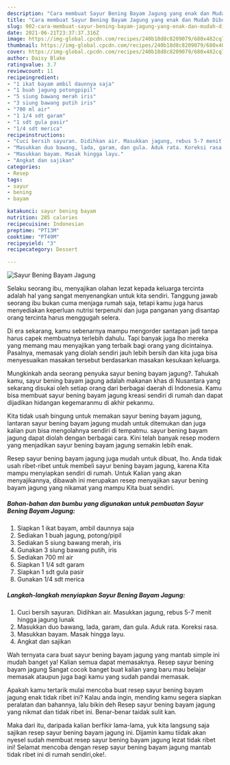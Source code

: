 ```yaml
---
description: "Cara membuat Sayur Bening Bayam Jagung yang enak dan Mudah Dibuat"
title: "Cara membuat Sayur Bening Bayam Jagung yang enak dan Mudah Dibuat"
slug: 902-cara-membuat-sayur-bening-bayam-jagung-yang-enak-dan-mudah-dibuat
date: 2021-06-21T23:37:37.316Z
image: https://img-global.cpcdn.com/recipes/240b18d8c8209079/680x482cq70/sayur-bening-bayam-jagung-foto-resep-utama.jpg
thumbnail: https://img-global.cpcdn.com/recipes/240b18d8c8209079/680x482cq70/sayur-bening-bayam-jagung-foto-resep-utama.jpg
cover: https://img-global.cpcdn.com/recipes/240b18d8c8209079/680x482cq70/sayur-bening-bayam-jagung-foto-resep-utama.jpg
author: Daisy Blake
ratingvalue: 3.7
reviewcount: 11
recipeingredient:
- "1 ikat bayam ambil daunnya saja"
- "1 buah jagung potongpipil"
- "5 siung bawang merah iris"
- "3 siung bawang putih iris"
- "700 ml air"
- "1 1/4 sdt garam"
- "1 sdt gula pasir"
- "1/4 sdt merica"
recipeinstructions:
- "Cuci bersih sayuran. Didihkan air. Masukkan jagung, rebus 5-7 menit hingga jagung lunak"
- "Masukkan duo bawang, lada, garam, dan gula. Aduk rata. Koreksi rasa."
- "Masukkan bayam. Masak hingga layu."
- "Angkat dan sajikan"
categories:
- Resep
tags:
- sayur
- bening
- bayam

katakunci: sayur bening bayam 
nutrition: 285 calories
recipecuisine: Indonesian
preptime: "PT13M"
cooktime: "PT49M"
recipeyield: "3"
recipecategory: Dessert

---
```



![Sayur Bening Bayam Jagung](https://img-global.cpcdn.com/recipes/240b18d8c8209079/680x482cq70/sayur-bening-bayam-jagung-foto-resep-utama.jpg)

Selaku seorang ibu, menyajikan olahan lezat kepada keluarga tercinta adalah hal yang sangat menyenangkan untuk kita sendiri. Tanggung jawab seorang ibu bukan cuma menjaga rumah saja, tetapi kamu juga harus menyediakan keperluan nutrisi terpenuhi dan juga panganan yang disantap orang tercinta harus menggugah selera.

Di era  sekarang, kamu sebenarnya mampu mengorder santapan jadi tanpa harus capek membuatnya terlebih dahulu. Tapi banyak juga lho mereka yang memang mau menyajikan yang terbaik bagi orang yang dicintainya. Pasalnya, memasak yang diolah sendiri jauh lebih bersih dan kita juga bisa menyesuaikan masakan tersebut berdasarkan masakan kesukaan keluarga. 



Mungkinkah anda seorang penyuka sayur bening bayam jagung?. Tahukah kamu, sayur bening bayam jagung adalah makanan khas di Nusantara yang sekarang disukai oleh setiap orang dari berbagai daerah di Indonesia. Kamu bisa membuat sayur bening bayam jagung kreasi sendiri di rumah dan dapat dijadikan hidangan kegemaranmu di akhir pekanmu.

Kita tidak usah bingung untuk memakan sayur bening bayam jagung, lantaran sayur bening bayam jagung mudah untuk ditemukan dan juga kalian pun bisa mengolahnya sendiri di tempatmu. sayur bening bayam jagung dapat diolah dengan berbagai cara. Kini telah banyak resep modern yang menjadikan sayur bening bayam jagung semakin lebih enak.

Resep sayur bening bayam jagung juga mudah untuk dibuat, lho. Anda tidak usah ribet-ribet untuk membeli sayur bening bayam jagung, karena Kita mampu menyiapkan sendiri di rumah. Untuk Kalian yang akan menyajikannya, dibawah ini merupakan resep menyajikan sayur bening bayam jagung yang nikamat yang mampu Kita buat sendiri.

<!--inarticleads1-->

##### Bahan-bahan dan bumbu yang digunakan untuk pembuatan Sayur Bening Bayam Jagung:

1. Siapkan 1 ikat bayam, ambil daunnya saja
1. Sediakan 1 buah jagung, potong/pipil
1. Sediakan 5 siung bawang merah, iris
1. Gunakan 3 siung bawang putih, iris
1. Sediakan 700 ml air
1. Siapkan 1 1/4 sdt garam
1. Siapkan 1 sdt gula pasir
1. Gunakan 1/4 sdt merica




<!--inarticleads2-->

##### Langkah-langkah menyiapkan Sayur Bening Bayam Jagung:

1. Cuci bersih sayuran. Didihkan air. Masukkan jagung, rebus 5-7 menit hingga jagung lunak
1. Masukkan duo bawang, lada, garam, dan gula. Aduk rata. Koreksi rasa.
1. Masukkan bayam. Masak hingga layu.
1. Angkat dan sajikan




Wah ternyata cara buat sayur bening bayam jagung yang mantab simple ini mudah banget ya! Kalian semua dapat memasaknya. Resep sayur bening bayam jagung Sangat cocok banget buat kalian yang baru mau belajar memasak ataupun juga bagi kamu yang sudah pandai memasak.

Apakah kamu tertarik mulai mencoba buat resep sayur bening bayam jagung enak tidak ribet ini? Kalau anda ingin, mending kamu segera siapkan peralatan dan bahannya, lalu bikin deh Resep sayur bening bayam jagung yang nikmat dan tidak ribet ini. Benar-benar taidak sulit kan. 

Maka dari itu, daripada kalian berfikir lama-lama, yuk kita langsung saja sajikan resep sayur bening bayam jagung ini. Dijamin kamu tiidak akan nyesel sudah membuat resep sayur bening bayam jagung lezat tidak ribet ini! Selamat mencoba dengan resep sayur bening bayam jagung mantab tidak ribet ini di rumah sendiri,oke!.

